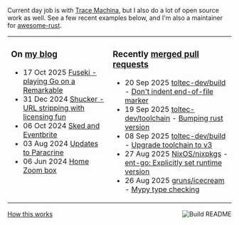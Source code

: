 Current day job is with [Trace Machina](https://tracemachina.com/), but I also do a lot of open source work as well. See a few recent examples below, and I'm also a maintainer for [awesome-rust](https://github.com/rust-unofficial/awesome-rust).

<table><tr><td valign="top">

### On [my blog](https://tevps.net/blog)
<!-- blog starts -->
* 17 Oct 2025 [Fuseki - playing Go on a Remarkable](https://tevps.net/blog/2025/10/17/fuseki-playing-go-on-a-remarkable)
* 31 Dec 2024 [Shucker - URL stripping with licensing fun](https://tevps.net/blog/2024/12/31/shucker-url-stripping-with-licensing-fun)
* 06 Oct 2024 [Sked and Eventbrite](https://tevps.net/blog/2024/10/06/sked-and-eventbrite)
* 03 Aug 2024 [Updates to Paracrine](https://tevps.net/blog/2024/08/03/updates-to-paracrine)
* 06 Jun 2024 [Home Zoom box](https://tevps.net/blog/2024/06/06/home-zoom-box)
<!-- blog ends -->

</td><td valign="top">

### Recently [merged pull requests](https://github.com/search?o=desc&q=is%3Apr+author%3Apalfrey+-user%3Apalfrey+is%3Amerged+is%3Apublic&s=created&type=Issues)

<!-- prs starts -->
* 20 Sep 2025 [toltec-dev/build](https://github.com/toltec-dev/build) - [Don't indent end-of-file marker](https://github.com/toltec-dev/build/pull/60)
* 19 Sep 2025 [toltec-dev/toolchain](https://github.com/toltec-dev/toolchain) - [Bumping rust version](https://github.com/toltec-dev/toolchain/pull/43)
* 08 Sep 2025 [toltec-dev/build](https://github.com/toltec-dev/build) - [Upgrade toolchain to v3](https://github.com/toltec-dev/build/pull/59)
* 27 Aug 2025 [NixOS/nixpkgs](https://github.com/NixOS/nixpkgs) - [ent-go: Explicitly set runtime version](https://github.com/NixOS/nixpkgs/pull/437174)
* 26 Aug 2025 [gruns/icecream](https://github.com/gruns/icecream) - [Mypy type checking](https://github.com/gruns/icecream/pull/167)
<!-- prs ends -->

</td></tr></table>

<a href="https://github.com/palfrey/palfrey/actions"><img src="https://github.com/palfrey/palfrey/actions/workflows/build.yml/badge.svg" align="right" alt="Build README"></a> <a href="https://tevps.net/blog/2020/7/11/customising-github-profile-pages/">How this works</a>
